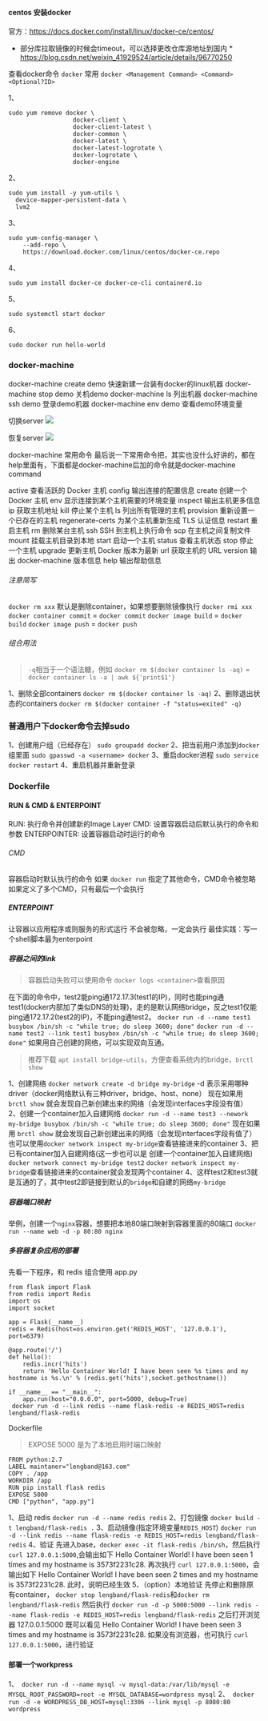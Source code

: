 #### centos 安装docker
官方：https://docs.docker.com/install/linux/docker-ce/centos/

* 部分库拉取镜像的时候会timeout，可以选择更改仓库源地址到国内 *
https://blog.csdn.net/weixin_41929524/article/details/96770250

查看docker命令
`docker` 常用 `docker <Management Command> <Command> <Optional?ID>`


1、
```
sudo yum remove docker \
                  docker-client \
                  docker-client-latest \
                  docker-common \
                  docker-latest \
                  docker-latest-logrotate \
                  docker-logrotate \
                  docker-engine
```
2、
```
sudo yum install -y yum-utils \
  device-mapper-persistent-data \
  lvm2
```
3、
```
sudo yum-config-manager \
    --add-repo \
    https://download.docker.com/linux/centos/docker-ce.repo
```
4、
```
sudo yum install docker-ce docker-ce-cli containerd.io
```
5、
```
sudo systemctl start docker
```
6、
```
sudo docker run hello-world
```



### docker-machine
docker-machine create demo 快速新建一台装有docker的linux机器
docker-machine stop demo 关机demo
docker-machine ls 列出机器
docker-machine ssh demo 登录demo机器
docker-machine env demo 查看demo环境变量

切换server
![](./images/docker-machine_env.png)

恢复server
![](./images/docker-machine_env_unset.png)
 
docker-machine 常用命令
最后说一下常用命令把，其实也没什么好讲的，都在help里面有，下面都是docker-machine后加的命令就是docker-machine command

active 查看活跃的 Docker 主机
config 输出连接的配置信息
create 创建一个 Docker 主机
env 显示连接到某个主机需要的环境变量
inspect 输出主机更多信息
ip 获取主机地址
kill 停止某个主机
ls 列出所有管理的主机
provision 重新设置一个已存在的主机
regenerate-certs 为某个主机重新生成 TLS 认证信息
restart 重启主机
rm 删除某台主机
ssh SSH 到主机上执行命令
scp 在主机之间复制文件
mount 挂载主机目录到本地
start 启动一个主机
status 查看主机状态
stop 停止一个主机
upgrade 更新主机 Docker 版本为最新
url 获取主机的 URL
version 输出 docker-machine 版本信息
help 输出帮助信息

###### 注意简写
`docker rm xxx` 默认是删除container，如果想要删除镜像执行 `docker rmi xxx`
`docker container commit` = `docker commit`
`docker image build` = `docker build`
`docker image push` = `docker push`


###### 组合用法
> `-q`相当于一个语法糖，例如 `docker rm $(docker container ls -aq)` = `docker container ls -a | awk ${'print$1'}`

1、删除全部containers
`docker rm $(docker container ls -aq)`
2、删除退出状态的containers
`docker rm $(docker container -f "status=exited" -q)`

### 普通用户下docker命令去掉sudo
1、创建用户组（已经存在）
`sudo groupadd docker`
2、把当前用户添加到`docker`组里面
`sudo gpasswd -a <username> docker`
3、重启docker进程
`sudo service docker restart`
4、重启机器并重新登录

### Dockerfile
#### RUN & CMD & ENTERPOINT
RUN: 执行命令并创建新的Image Layer
CMD: 设置容器启动后默认执行的命令和参数
ENTERPOINTER: 设置容器启动时运行的命令
###### CMD
容器启动时默认执行的命令
如果 `docker run` 指定了其他命令，CMD命令被忽略
如果定义了多个CMD，只有最后一个会执行
##### ENTERPOINT
让容器以应用程序或则服务的形式运行
不会被忽略，一定会执行
最佳实践：写一个shell脚本最为enterpoint


##### 容器之间的link
> 容器启动失败可以使用命令 `docker logs <container>`查看原因

在下面的命令中，test2能ping通172.17.3(test1的IP)，同时也能ping通test1(docker内部加了类似DNS的处理)，走的是默认网络bridge，反之test1仅能ping通172.17.2(test2的IP)，不能ping通test2。
`docker run -d --name test1 busybox /bin/sh -c "while true; do sleep 3600; done"` 
`docker run -d --name test2 --link test1 busybox /bin/sh -c "while true; do sleep 3600; done"` 
如果用自己创建的网络，可以实现双向互通。
> 推荐下载 `apt install bridge-utils`，方便查看系统内的bridge，`brctl show`

1、创建网络
`docker network create -d bridge my-bridge` -d 表示采用哪种driver（docker网络默认有三种driver，bridge、host、none）
现在如果用 `brctl show` 就会发现自己新创建出来的网络（会发现interfaces字段没有值）
2、创建一个container加入自建网络
`docker run -d --name test3 --nework my-bridge busybox /bin/sh -c "while true; do sleep 3600; done"`
现在如果用 `brctl show` 就会发现自己新创建出来的网络（会发现interfaces字段有值了）
也可以使用`docker network inspect my-bridge`查看链接进来的container
3、把已有container加入自建网络(这一步也可以是 创建一个container加入自建网络)
`docker network connect my-bridge test2`
`docker network inspect my-bridge`查看链接进来的container就会发现两个container
4、这样test2和test3就是互通的了，其中test2即链接到默认的`bridge`和自建的网络`my-bridge`

##### 容器端口映射
举例，创建一个`nginx`容器，想要把本地80端口映射到容器里面的80端口
`docker run --name web -d -p 80:80 nginx`


##### 多容器复杂应用的部署
先看一下程序，和 redis 组合使用
app.py
```
from flask import Flask
from redis import Redis
import os
import socket

app = Flask(__name__)
redis = Redis(host=os.environ.get('REDIS_HOST', '127.0.0.1'), port=6379)

@app.route('/')
def hello():
    redis.incr('hits')
    return 'Hello Container World! I have been seen %s times and my hostname is %s.\n' % (redis.get('hits'),socket.gethostname())

if __name__ == "__main__":
    app.run(host="0.0.0.0", port=5000, debug=True)
 docker run -d --link redis --name flask-redis -e REDIS_HOST=redis lengband/flask-redis
```
Dockerfile
> EXPOSE 5000 是为了本地启用时端口映射
```
FROM python:2.7
LABEL maintaner="lengband@163.com"
COPY . /app
WORKDIR /app
RUN pip install flask redis
EXPOSE 5000
CMD ["python", "app.py"]
```
1、启动 redis
`docker run -d --name redis redis`
2、打包镜像
`docker build -t lengband/flask-redis .`
3、启动镜像(指定环境变量`REDIS_HOST`)
`docker run -d --link redis --name flask-redis -e REDIS_HOST=redis lengband/flask-redis`
4、验证
先进入base，`docker exec -it flask-redis /bin/sh`，然后执行`curl 127.0.0.1:5000`,会输出如下
Hello Container World! I have been seen 1 times and my hostname is 3573f2231c28.
再次执行 `curl 127.0.0.1:5000`，会输出如下
Hello Container World! I have been seen 2 times and my hostname is 3573f2231c28.
此时，说明已经生效
5、（option）本地验证
先停止和删除原有container，
`docker stop lengband/flask-redis`和`docker rm lengband/flask-redis`
然后执行 `docker run -d -p 5000:5000 --link redis --name flask-redis -e REDIS_HOST=redis lengband/flask-redis`
之后打开浏览器 127.0.0.1:5000 既可以看见
Hello Container World! I have been seen 3 times and my hostname is 3573f2231c28.
如果没有浏览器，也可执行 `curl 127.0.0.1:5000`，进行验证


#### 部署一个workpress
1、` docker run -d --name mysql -v mysql-data:/var/lib/mysql -e MYSQL_ROOT_PASSWORD=root -e MYSQL_DATABASE=wordpress mysql`
2、` docker run -d -e WORDPRESS_DB_HOST=mysql:3306 --link mysql -p 8080:80 wordpress`
